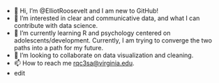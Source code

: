 - 👋 Hi, I’m @ElliotRoosevelt and I am new to GitHub!
- 👀 I’m interested in clear and communicative data, and what I can contribute with data science.
- 🌱 I’m currently learning R and psychology centered on adolescents/development. Currently, I am trying to converge the two paths into a path for my future. 
- 💞️ I’m looking to collaborate on data visualization and cleaning. 
- 📫 How to reach me rqc3sa@virginia.edu. 
- edit
